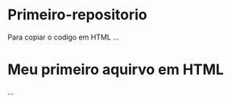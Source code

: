 # Primeiro-repositorio

Para copiar o codigo em HTML
...
<html>
  <h1>Meu primeiro aquirvo em HTML</h1>
</HTML>
...
